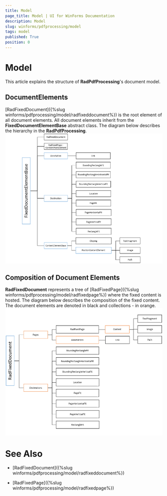 ```yaml
---
title: Model
page_title: Model | UI for WinForms Documentation
description: Model
slug: winforms/pdfprocessing/model
tags: model
published: True
position: 0
---
```


# Model

This article explains the structure of __RadPdfProcessing__'s document model.

## DocumentElements

[RadFixedDocument]({%slug winforms/pdfprocessing/model/radfixeddocument%}) is the root element of all document elements. All document elements inherit from the __FixedDocumentElementBase__ abstract class. The diagram below describes the hierarchy in the __RadPdfProcessing__.<br>![pdfprocessing-model 001](images/pdfprocessing-model001.png)

## Composition of Document Elements

__RadFixedDocument__ represents a tree of [RadFixedPage]({%slug winforms/pdfprocessing/model/radfixedpage%}) where the fixed content is hosted. The diagram below describes the composition of the fixed content. The document elements are denoted in black and collections - in orange.<br>![pdfprocessing-model 002](images/pdfprocessing-model002.png)

# See Also

 * [RadFixedDocument]({%slug winforms/pdfprocessing/model/radfixeddocument%})

 * [RadFixedPage]({%slug winforms/pdfprocessing/model/radfixedpage%})
